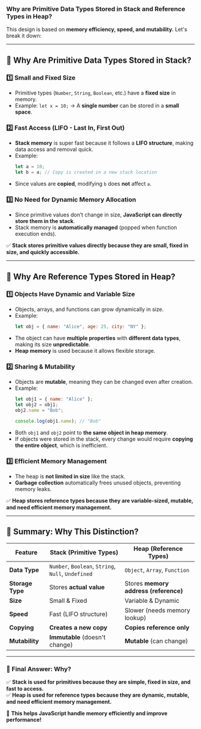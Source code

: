 ### **Why are Primitive Data Types Stored in Stack and Reference Types in Heap?**  

This design is based on **memory efficiency, speed, and mutability.** Let's break it down:  

---

## **🔹 Why Are Primitive Data Types Stored in Stack?**  
### **1️⃣ Small and Fixed Size**
- Primitive types (`Number`, `String`, `Boolean`, etc.) have a **fixed size** in memory.  
- Example: `let x = 10;` → A **single number** can be stored in a **small space**.  

### **2️⃣ Fast Access (LIFO - Last In, First Out)**
- **Stack memory** is super fast because it follows a **LIFO structure**, making data access and removal quick.  
- Example:
  ```javascript
  let a = 10;
  let b = a; // Copy is created in a new stack location
  ```
- Since values are **copied**, modifying `b` does **not** affect `a`.

### **3️⃣ No Need for Dynamic Memory Allocation**
- Since primitive values don’t change in size, **JavaScript can directly store them in the stack**.  
- Stack memory is **automatically managed** (popped when function execution ends).  

✅ **Stack stores primitive values directly because they are small, fixed in size, and quickly accessible.**  

---

## **🔹 Why Are Reference Types Stored in Heap?**  
### **1️⃣ Objects Have Dynamic and Variable Size**
- Objects, arrays, and functions can grow dynamically in size.  
- Example:
  ```javascript
  let obj = { name: "Alice", age: 25, city: "NY" };
  ```
- The object can have **multiple properties** with **different data types**, making its size **unpredictable**.  
- **Heap memory** is used because it allows flexible storage.

### **2️⃣ Sharing & Mutability**
- Objects are **mutable**, meaning they can be changed even after creation.
- Example:
  ```javascript
  let obj1 = { name: "Alice" };
  let obj2 = obj1;
  obj2.name = "Bob";
  
  console.log(obj1.name); // "Bob"
  ```
- Both `obj1` and `obj2` point to **the same object in heap memory**.  
- If objects were stored in the stack, every change would require **copying the entire object**, which is inefficient.  

### **3️⃣ Efficient Memory Management**
- The heap is **not limited in size** like the stack.  
- **Garbage collection** automatically frees unused objects, preventing memory leaks.  

✅ **Heap stores reference types because they are variable-sized, mutable, and need efficient memory management.**  

---

## **🔹 Summary: Why This Distinction?**
| Feature | **Stack (Primitive Types)** | **Heap (Reference Types)** |
|---------|----------------------|--------------------------|
| **Data Type** | `Number`, `Boolean`, `String`, `Null`, `Undefined` | `Object`, `Array`, `Function` |
| **Storage Type** | Stores **actual value** | Stores **memory address (reference)** |
| **Size** | Small & Fixed | Variable & Dynamic |
| **Speed** | Fast (LIFO structure) | Slower (needs memory lookup) |
| **Copying** | **Creates a new copy** | **Copies reference only** |
| **Mutability** | **Immutable** (doesn't change) | **Mutable** (can change) |

---

### **🔹 Final Answer: Why?**
✅ **Stack is used for primitives because they are simple, fixed in size, and fast to access.**  
✅ **Heap is used for reference types because they are dynamic, mutable, and need efficient memory management.**  

🚀 **This helps JavaScript handle memory efficiently and improve performance!**
